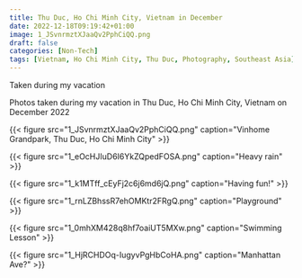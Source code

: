 ```yaml
---
title: Thu Duc, Ho Chi Minh City, Vietnam in December
date: 2022-12-18T09:19:42+01:00
image: 1_JSvnrmztXJaaQv2PphCiQQ.png
draft: false
categories: [Non-Tech]
tags: [Vietnam, Ho Chi Minh City, Thu Duc, Photography, Southeast Asia]
---
```


Taken during my vacation

Photos taken during my vacation in Thu Duc, Ho Chi Minh City, Vietnam on December 2022

{{< figure src="1_JSvnrmztXJaaQv2PphCiQQ.png" caption="Vinhome Grandpark, Thu Duc, Ho Chi Minh City" >}}

{{< figure src="1_eOcHJIuD6I6YkZQpedFOSA.png" caption="Heavy rain" >}}


{{< figure src="1_k1MTff_cEyFj2c6j6md6jQ.png" caption="Having fun!" >}}


{{< figure src="1_rnLZBhssR7ehOMKtr2FRgQ.png" caption="Playground" >}}


{{< figure src="1_0mhXM428q8hf7oaiUT5MXw.png" caption="Swimming Lesson" >}}


{{< figure src="1_HjRCHDOq-IugyvPgHbCoHA.png" caption="Manhattan Ave?" >}}

